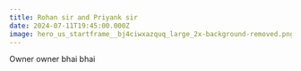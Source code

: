 ```yaml
---
title: Rohan sir and Priyank sir
date: 2024-07-11T19:45:00.000Z
image: hero_us_startframe__bj4ciwxazquq_large_2x-background-removed.png
---
```

Owner owner bhai bhai
